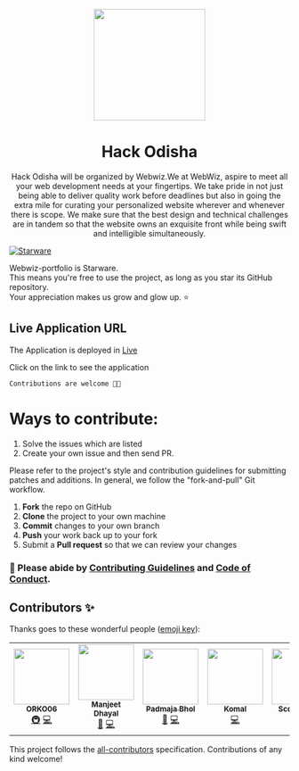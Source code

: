 <p align='center'>

<img src='https://webwiznitr.xyz/assets/img/logo.png' width='200'>
 </p>
<h1 align='center'> Hack Odisha  </h1>
<p align='center'>Hack Odisha will be organized by Webwiz.We at WebWiz, aspire to meet all your web development needs at your fingertips. We take pride in not just being able to deliver quality work before deadlines but also in going the extra mile for curating your personalized website wherever and whenever there is scope. We make sure that the best design and technical challenges are in tandem so that the website owns an exquisite front while being swift and intelligible simultaneously. </p>

[![Starware](https://img.shields.io/badge/⭐-Starware-f5a91a?labelColor=black)](https://github.com/zepfietje/starware)

Webwiz-portfolio is Starware.  
This means you're free to use the project, as long as you star its GitHub repository.  
Your appreciation makes us grow and glow up. ⭐

## Live Application URL
The Application is deployed in [Live](https://webwiznitr.github.io/project-olive/)

Click on the link to see the application

`Contributions are welcome 🎉🎉`

# Ways to contribute:
1. Solve the issues which are listed
2. Create your own issue and then send PR.

Please refer to the project's style and contribution guidelines for submitting patches and additions. In general, we follow the "fork-and-pull" Git workflow.

 1. **Fork** the repo on GitHub
 2. **Clone** the project to your own machine
 3. **Commit** changes to your own branch
 4. **Push** your work back up to your fork
 5. Submit a **Pull request** so that we can review your changes

### 🚀 Please abide by  [Contributing Guidelines](https://github.com/Webwiznitr/project-olive/blob/main/CONTRIBUTING.md) and [Code of Conduct](https://github.com/Webwiznitr/project-olive/blob/main/CODE_OF_CONDUCT.md).

## Contributors ✨

Thanks goes to these wonderful people ([emoji key](https://allcontributors.org/docs/en/emoji-key)):

<!-- ALL-CONTRIBUTORS-LIST:START - Do not remove or modify this section -->
<!-- prettier-ignore-start -->
<!-- markdownlint-disable -->
<table>
  <tr>
    <td align="center"><a href="https://github.com/ORKO06"><img src="https://avatars.githubusercontent.com/u/74568847?v=4?s=100" width="100px;" alt=""/><br /><sub><b>ORKO06</b></sub></a><br /><a href="#infra-ORKO06" title="Infrastructure (Hosting, Build-Tools, etc)">🚇</a> <a href="https://github.com/Webwiznitr/project-olive/commits?author=ORKO06" title="Code">💻</a></td>
    <td align="center"><a href="https://github.com/manjeetdhayal"><img src="https://avatars.githubusercontent.com/u/76167344?v=4?s=100" width="100px;" alt=""/><br /><sub><b>Manjeet Dhayal </b></sub></a><br /><a href="#maintenance-manjeetdhayal" title="Maintenance">🚧</a> <a href="https://github.com/Webwiznitr/project-olive/commits?author=manjeetdhayal" title="Code">💻</a></td>
    <td align="center"><a href="https://padmajabhol.github.io/portfoliox/"><img src="https://avatars.githubusercontent.com/u/75530516?v=4?s=100" width="100px;" alt=""/><br /><sub><b>Padmaja Bhol</b></sub></a><br /><a href="#projectManagement-padmajabhol" title="Project Management">📆</a> <a href="https://github.com/Webwiznitr/project-olive/commits?author=padmajabhol" title="Code">💻</a></td>
    <td align="center"><a href="https://github.com/komal1503"><img src="https://avatars.githubusercontent.com/u/76110970?v=4?s=100" width="100px;" alt=""/><br /><sub><b>Komal</b></sub></a><br /><a href="https://github.com/Webwiznitr/project-olive/commits?author=komal1503" title="Code">💻</a></td>
    <td align="center"><a href="http://ScottJellen.com"><img src="https://avatars.githubusercontent.com/u/51421669?v=4?s=100" width="100px;" alt=""/><br /><sub><b>Scott Jellen</b></sub></a><br /><a href="https://github.com/Webwiznitr/project-olive/issues?q=author%3ASJellen" title="Bug reports">🐛</a> <a href="https://github.com/Webwiznitr/project-olive/commits?author=SJellen" title="Code">💻</a></td>
  </tr>
</table>

<!-- markdownlint-restore -->
<!-- prettier-ignore-end -->

<!-- ALL-CONTRIBUTORS-LIST:END -->

This project follows the [all-contributors](https://github.com/all-contributors/all-contributors) specification. Contributions of any kind welcome!
